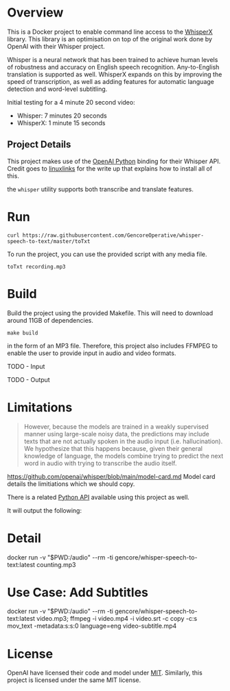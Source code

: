 # Overview

This is a Docker project to enable command line access to the [WhisperX](https://github.com/m-bain/whisperX) 
library. This library is an optimisation on top of the original work done by OpenAI with their Whisper project.

Whisper is a neural network that has been trained to achieve human levels of robustness and accuracy 
on English speech recognition. Any-to-English translation is supported as well. WhisperX expands on 
this by improving the speed of transcription, as well as adding features for automatic language 
detection and word-level subtitling.

Initial testing for a 4 minute 20 second video:
- Whisper: 7 minutes 20 seconds
- WhisperX: 1 minute 15 seconds

## Project Details

This project makes use of the [OpenAI Python](https://pypi.org/project/openai-whisper) binding for their 
Whisper API. Credit goes to [linuxlinks](https://www.linuxlinks.com/machine-learning-linux-whisper-automatic-speech-recognition-system) for the write up that explains how to install all of this.

the `whisper` utility supports both transcribe and translate features.

# Run

```
curl https://raw.githubusercontent.com/GencoreOperative/whisper-speech-to-text/master/toTxt
```

To run the project, you can use the provided script with any media file.

```
toTxt recording.mp3
```

# Build

Build the project using the provided Makefile. This will need to download around 11GB of dependencies.

```
make build
```



in the form of an MP3 file. Therefore, this project also includes FFMPEG to enable the user to provide input in audio and video formats.

TODO - Input

TODO - Output

# Limitations

> However, because the models are trained in a weakly supervised manner using large-scale noisy data, the predictions may include texts that are not actually spoken in the audio input (i.e. hallucination). We hypothesize that this happens because, given their general knowledge of language, the models combine trying to predict the next word in audio with trying to transcribe the audio itself.






https://github.com/openai/whisper/blob/main/model-card.md
Model card details the limitiations which we should copy.

There is a related [Python API](https://pypi.org/project/openai-whisper/20230314/) available using this project as well.




It will output the following:

# Detail


docker run -v "$PWD:/audio" --rm -ti gencore/whisper-speech-to-text:latest counting.mp3

# Use Case: Add Subtitles

docker run -v "$PWD:/audio" --rm -ti gencore/whisper-speech-to-text:latest video.mp3; ffmpeg -i video.mp4 -i video.srt -c copy -c:s mov_text -metadata:s:s:0 language=eng video-subtitle.mp4

# License

OpenAI have licensed their code and model under [MIT](https://github.com/openai/whisper/blob/main/LICENSE). Similarly, this project is licensed under the same MIT license.